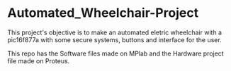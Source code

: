 # Automated_Wheelchair-Project
This project's objective is to make an automated eletric wheelchair with a pic16f877a with some secure systems, buttons and interface for the user.

This repo has the Software files made on MPlab and the Hardware project file made on Proteus.
